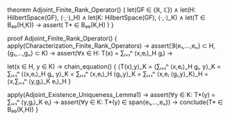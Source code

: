 theorem Adjoint_Finite_Rank_Operator() {
  let(GF ∈ {ℝ, ℂ}) ∧
  let(H: HilbertSpace(GF), ⟨·,·⟩_H) ∧
  let(K: HilbertSpace(GF), ⟨·,·⟩_K) ∧
  let(T ∈ B₀₀(H,K)) →
  assert(
    T* ∈ B₀₀(K,H)
  )
}

proof Adjoint_Finite_Rank_Operator() {
  apply(Characterization_Finite_Rank_Operators) →
  assert(∃{e₁,...,eₙ} ⊂ H, {g₁,...,gₙ} ⊂ K) →
  assert(∀x ∈ H: T(x) = ∑ᵢ₌₁ⁿ ⟨x,eᵢ⟩_H gᵢ) →
  
  let(x ∈ H, y ∈ K) →
  chain_equation() {
    ⟨T(x),y⟩_K
    = ⟨∑ᵢ₌₁ⁿ ⟨x,eᵢ⟩_H gᵢ, y⟩_K
    = ∑ᵢ₌₁ⁿ ⟨⟨x,eᵢ⟩_H gᵢ, y⟩_K
    = ∑ᵢ₌₁ⁿ ⟨x,eᵢ⟩_H ⟨gᵢ,y⟩_K
    = ∑ᵢ₌₁ⁿ ⟨x,eᵢ ⟨gᵢ,y⟩_K⟩_H
    = ⟨x,∑ᵢ₌₁ⁿ ⟨y,gᵢ⟩_K eᵢ⟩_H
  }
  
  apply(Adjoint_Existence_Uniqueness_Lemma1) →
  assert(∀y ∈ K: T*(y) = ∑ᵢ₌₁ⁿ ⟨y,gᵢ⟩_K eᵢ) →
  assert(∀y ∈ K: T*(y) ∈ span{e₁,...,eₙ}) →
  conclude(T* ∈ B₀₀(K,H))
}